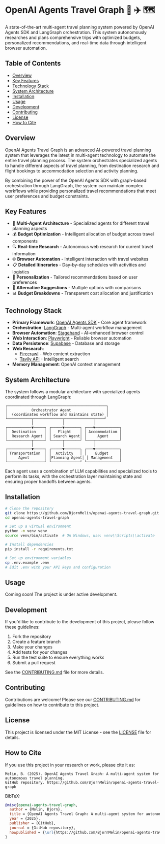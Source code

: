 # OpenAI Agents Travel Graph 🧳 ✈️ 🗺️

A state-of-the-art multi-agent travel planning system powered by OpenAI Agents SDK and LangGraph orchestration. This system autonomously researches and plans comprehensive trips with optimized budgets, personalized recommendations, and real-time data through intelligent browser automation.

## Table of Contents

- [Overview](#overview)
- [Key Features](#key-features)
- [Technology Stack](#technology-stack)
- [System Architecture](#system-architecture)
- [Installation](#installation)
- [Usage](#usage)
- [Development](#development)
- [Contributing](#contributing)
- [License](#license)
- [How to Cite](#how-to-cite)

## Overview

OpenAI Agents Travel Graph is an advanced AI-powered travel planning system that leverages the latest in multi-agent technology to automate the entire travel planning process. The system orchestrates specialized agents to handle different aspects of travel planning, from destination research and flight bookings to accommodation selection and activity planning.

By combining the power of the OpenAI Agents SDK with graph-based orchestration through LangGraph, the system can maintain complex workflows while providing personalized travel recommendations that meet user preferences and budget constraints.

## Key Features

- 🤖 **Multi-Agent Architecture** - Specialized agents for different travel planning aspects
- 💰 **Budget Optimization** - Intelligent allocation of budget across travel components
- 🔍 **Real-time Research** - Autonomous web research for current travel information
- 🌐 **Browser Automation** - Intelligent interaction with travel websites
- 📋 **Detailed Itineraries** - Day-by-day schedules with activities and logistics
- 💼 **Personalization** - Tailored recommendations based on user preferences
- 🔄 **Alternative Suggestions** - Multiple options with comparisons
- 📊 **Budget Breakdowns** - Transparent cost allocation and justification

## Technology Stack

- **Primary Framework**: [OpenAI Agents SDK](https://github.com/openai/openai-agents-python) - Core agent framework
- **Orchestration**: [LangGraph](https://github.com/langchain-ai/langgraph) - Multi-agent workflow management
- **Browser Automation**: [Stagehand](https://github.com/browserbase/stagehand) - AI-enhanced browser control
- **Web Interaction**: [Playwright](https://playwright.dev/) - Reliable browser automation
- **Data Persistence**: [Supabase](https://supabase.com/) - Database and storage
- **Web Research**: 
  - [Firecrawl](https://firecrawl.dev/) - Web content extraction
  - [Tavily API](https://tavily.com/) - Intelligent search
- **Memory Management**: OpenAI context management

## System Architecture

The system follows a modular architecture with specialized agents coordinated through LangGraph:

```
┌─────────────────────────────────────────────┐
│           Orchestrator Agent                │
│  (coordinates workflow and maintains state) │
└───────────┬─────────────┬─────────────┬────┘
            │             │             │
┌───────────▼─────┐ ┌─────▼───────┐ ┌───▼───────────┐
│  Destination    │ │   Flight    │ │ Accommodation │
│  Research Agent │ │ Search Agent│ │     Agent     │
└───────────┬─────┘ └─────┬───────┘ └───┬───────────┘
            │             │             │
┌───────────▼─────┐ ┌─────▼───────┐ ┌───▼───────────┐
│ Transportation  │ │  Activity   │ │    Budget     │
│     Agent       │ │Planning Agent│ │ Management   │
└─────────────────┘ └─────────────┘ └───────────────┘
```

Each agent uses a combination of LLM capabilities and specialized tools to perform its tasks, with the orchestration layer maintaining state and ensuring proper handoffs between agents.

## Installation

```bash
# Clone the repository
git clone https://github.com/BjornMelin/openai-agents-travel-graph.git
cd openai-agents-travel-graph

# Set up a virtual environment
python -m venv venv
source venv/bin/activate  # On Windows, use: venv\\Scripts\\activate

# Install dependencies
pip install -r requirements.txt

# Set up environment variables
cp .env.example .env
# Edit .env with your API keys and configuration
```

## Usage

Coming soon! The project is under active development.

## Development

If you'd like to contribute to the development of this project, please follow these guidelines:

1. Fork the repository
2. Create a feature branch
3. Make your changes
4. Add tests for your changes
5. Run the test suite to ensure everything works
6. Submit a pull request

See the [CONTRIBUTING.md](CONTRIBUTING.md) file for more details.

## Contributing

Contributions are welcome! Please see our [CONTRIBUTING.md](CONTRIBUTING.md) for guidelines on how to contribute to this project.

## License

This project is licensed under the MIT License - see the [LICENSE](LICENSE) file for details.

## How to Cite

If you use this project in your research or work, please cite it as:

```
Melin, B. (2025). OpenAI Agents Travel Graph: A multi-agent system for autonomous travel planning. 
GitHub repository. https://github.com/BjornMelin/openai-agents-travel-graph
```

BibTeX:
```bibtex
@misc{openai-agents-travel-graph,
  author = {Melin, Bjorn},
  title = {OpenAI Agents Travel Graph: A multi-agent system for autonomous travel planning},
  year = {2025},
  publisher = {GitHub},
  journal = {GitHub repository},
  howpublished = {\url{https://github.com/BjornMelin/openai-agents-travel-graph}}
}
```